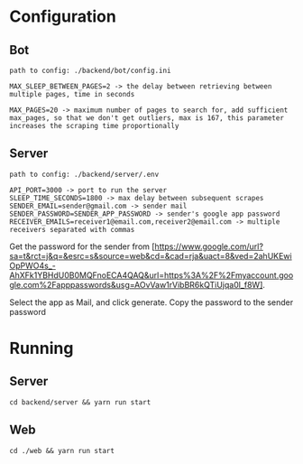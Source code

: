 # Configuration

## Bot

```
path to config: ./backend/bot/config.ini
```

```
MAX_SLEEP_BETWEEN_PAGES=2 -> the delay between retrieving between multiple pages, time in seconds

MAX_PAGES=20 -> maximum number of pages to search for, add sufficient max_pages, so that we don't get outliers, max is 167, this parameter increases the scraping time proportionally
```

## Server

```
path to config: ./backend/server/.env
```

```
API_PORT=3000 -> port to run the server
SLEEP_TIME_SECONDS=1800 -> max delay between subsequent scrapes
SENDER_EMAIL=sender@gmail.com -> sender mail
SENDER_PASSWORD=SENDER_APP_PASSWORD -> sender's google app password
RECEIVER_EMAILS=receiver1@email.com,receiver2@email.com -> multiple receivers separated with commas
```

Get the password for the sender from [https://www.google.com/url?sa=t&rct=j&q=&esrc=s&source=web&cd=&cad=rja&uact=8&ved=2ahUKEwiOpPWO4s_-AhXFk1YBHdU0B0MQFnoECA4QAQ&url=https%3A%2F%2Fmyaccount.google.com%2Fapppasswords&usg=AOvVaw1rVibBR6kQTiUjqa0l_f8W].

Select the app as Mail, and click generate. Copy the password to the sender password

# Running

## Server

```
cd backend/server && yarn run start
```

## Web

```
cd ./web && yarn run start
```
